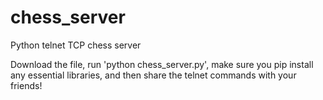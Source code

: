 # chess_server
Python telnet TCP chess server

Download the file, run 'python chess_server.py', make sure you pip install any essential libraries, and then share the telnet commands with your friends!
